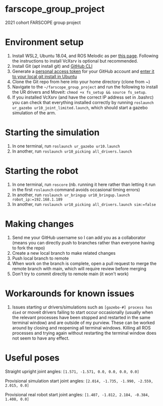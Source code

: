 # farscope_group_project
2021 cohort FARSCOPE group project

# Environment setup 

1. Install WSL2, Ubuntu 18.04, and ROS Melodic as per [this page](https://jack-kawell.com/2020/06/12/ros-wsl2/). Following the instructions to install VcXsrv is optional but recommended. 
2. Install Git (apt install git) and [GitHub CLI](https://github.com/cli/cli/blob/trunk/docs/install_linux.md) 
3. Generate a [personal access token](https://docs.github.com/en/authentication/keeping-your-account-and-data-secure/creating-a-personal-access-token) for your GitHub account and [enter it to your local git install in Ubuntu](https://docs.github.com/en/get-started/getting-started-with-git/caching-your-github-credentials-in-git) 
4. Clone the Git repo from here into your home directory (clone from ~)
5. Navigate to the ```~/farscope_group_project``` and run the following to install the UR drivers and Moveit:
      ```chmod +x fs_setup && source fs_setup```.
6. If you installed VcXsrv (and have the correct IP address set in .bashrc) you can check that everything installed correctly by running ```roslaunch ur_gazebo ur10_joint_limited.launch```, which should start a gazebo simulation of the arm.

# Starting the simulation

1. In one terminal, run ```roslaunch ur_gazebo ur10.launch```
2. In another, run ```roslaunch ur10_picking all_drivers.launch```

# Starting the robot

1. In one terminal, run ```roscore``` (nb. running it here rather than letting it run in the first ```roslaunch``` command avoids occasional timing errors)
1. In another, run ```roslaunch ur_bringup ur10_bringup.launch robot_ip:=192.168.1.189```
2. In another, run ```roslaunch ur10_picking all_drivers.launch sim:=false```

# Making changes 

1. Send me your GitHub username so I can add you as a collaborator (means you can directly push to branches rather than everyone having to fork the repo)
2. Create a new local branch to make related changes 
3. Push local branch to remote 
4. When work on the branch is complete, open a pull request to merge the remote branch with main, which will require review before merging 
5. Don't try to commit directly to remote main (it won't work) 

# Workarounds for known issues

1. Issues starting ur drivers/simulations such as ```[gazebo-#] process has died``` or moveit drivers failing to start occur occasionally (usually when the relevant processes have been stopped and restarted in the same terminal window) and are outside of my purview. These can be worked around by closing and reopening all terminal windows. Killing all ROS processes and trying again without restarting the terminal window does not seem to have any effect.

# Useful poses

Straight upright joint angles: ```[1.571, -1.571, 0.0, 0.0, 0.0, 0.0]```

Provisional simulation start joint angles: ```[2.014, -1.735, -1.990, -2.559, 2.015, 0.0]``` 

Provisional real robot start joint angles: ```[1.407, -1.812, 2.184, -0.384, 1.408, 0.0]```

